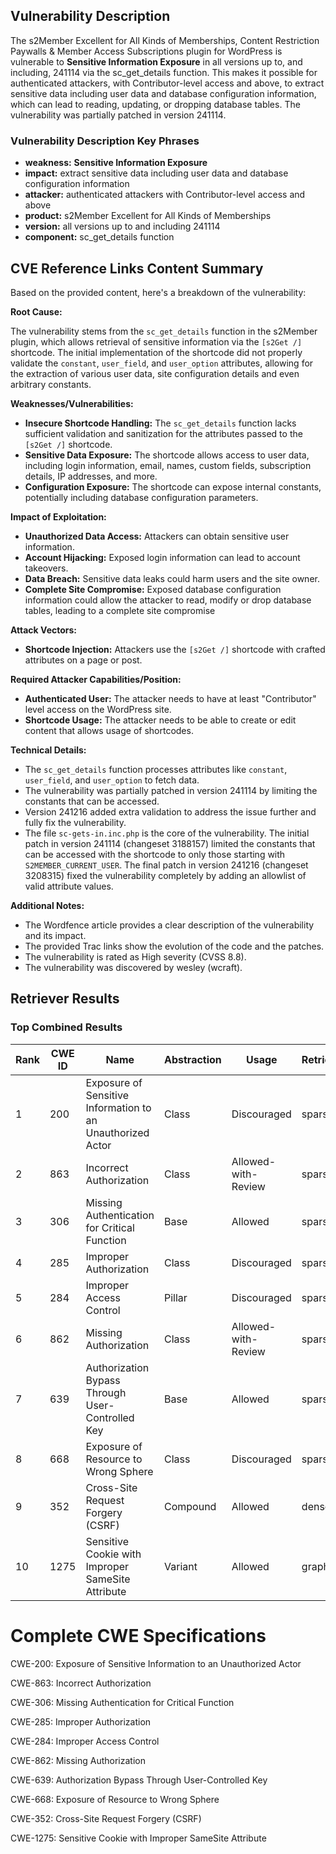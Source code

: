 ## Vulnerability Description
The s2Member Excellent for All Kinds of Memberships, Content Restriction Paywalls & Member Access Subscriptions plugin for WordPress is vulnerable to **Sensitive Information Exposure** in all versions up to, and including, 241114 via the sc_get_details function. This makes it possible for authenticated attackers, with Contributor-level access and above, to extract sensitive data including user data and database configuration information, which can lead to reading, updating, or dropping database tables. The vulnerability was partially patched in version 241114.

### Vulnerability Description Key Phrases
- **weakness:** **Sensitive Information Exposure**
- **impact:** extract sensitive data including user data and database configuration information
- **attacker:** authenticated attackers with Contributor-level access and above
- **product:** s2Member Excellent for All Kinds of Memberships
- **version:** all versions up to and including 241114
- **component:** sc_get_details function

## CVE Reference Links Content Summary
Based on the provided content, here's a breakdown of the vulnerability:

**Root Cause:**

The vulnerability stems from the `sc_get_details` function in the s2Member plugin, which allows retrieval of sensitive information via the `[s2Get /]` shortcode.  The initial implementation of the shortcode did not properly validate the `constant`, `user_field`, and `user_option` attributes, allowing for the extraction of various user data, site configuration details and even arbitrary constants.

**Weaknesses/Vulnerabilities:**

*   **Insecure Shortcode Handling:** The `sc_get_details` function lacks sufficient validation and sanitization for the attributes passed to the `[s2Get /]` shortcode.
*   **Sensitive Data Exposure:** The shortcode allows access to user data, including login information, email, names, custom fields, subscription details, IP addresses, and more.
*   **Configuration Exposure:** The shortcode can expose internal constants, potentially including database configuration parameters.

**Impact of Exploitation:**

*   **Unauthorized Data Access:** Attackers can obtain sensitive user information.
*   **Account Hijacking:** Exposed login information can lead to account takeovers.
*   **Data Breach:** Sensitive data leaks could harm users and the site owner.
*   **Complete Site Compromise:** Exposed database configuration information could allow the attacker to read, modify or drop database tables, leading to a complete site compromise

**Attack Vectors:**

*   **Shortcode Injection:** Attackers use the `[s2Get /]` shortcode with crafted attributes on a page or post.

**Required Attacker Capabilities/Position:**

*   **Authenticated User:** The attacker needs to have at least "Contributor" level access on the WordPress site.
*   **Shortcode Usage:** The attacker needs to be able to create or edit content that allows usage of shortcodes.

**Technical Details:**

*   The `sc_get_details` function processes attributes like `constant`, `user_field`, and `user_option` to fetch data.
*   The vulnerability was partially patched in version 241114 by limiting the constants that can be accessed.
*   Version 241216 added extra validation to address the issue further and fully fix the vulnerability.
*   The file `sc-gets-in.inc.php` is the core of the vulnerability. The initial patch in version 241114 (changeset 3188157) limited the constants that can be accessed with the shortcode to only those starting with `S2MEMBER_CURRENT_USER`. The final patch in version 241216 (changeset 3208315) fixed the vulnerability completely by adding an allowlist of valid attribute values.

**Additional Notes:**
*   The Wordfence article provides a clear description of the vulnerability and its impact.
*   The provided Trac links show the evolution of the code and the patches.
*   The vulnerability is rated as High severity (CVSS 8.8).
*   The vulnerability was discovered by wesley (wcraft).

## Retriever Results

### Top Combined Results

| Rank | CWE ID | Name | Abstraction | Usage  | Retrievers | Individual Scores |
|------|--------|------|-------------|-------|------------|-------------------|
| 1 | 200 | Exposure of Sensitive Information to an Unauthorized Actor | Class | Discouraged | sparse | 0.398 |
| 2 | 863 | Incorrect Authorization | Class | Allowed-with-Review | sparse | 0.396 |
| 3 | 306 | Missing Authentication for Critical Function | Base | Allowed | sparse | 0.387 |
| 4 | 285 | Improper Authorization | Class | Discouraged | sparse | 0.385 |
| 5 | 284 | Improper Access Control | Pillar | Discouraged | sparse | 0.381 |
| 6 | 862 | Missing Authorization | Class | Allowed-with-Review | sparse | 0.379 |
| 7 | 639 | Authorization Bypass Through User-Controlled Key | Base | Allowed | sparse | 0.378 |
| 8 | 668 | Exposure of Resource to Wrong Sphere | Class | Discouraged | sparse | 0.376 |
| 9 | 352 | Cross-Site Request Forgery (CSRF) | Compound | Allowed | dense | 0.573 |
| 10 | 1275 | Sensitive Cookie with Improper SameSite Attribute | Variant | Allowed | graph | 0.003 |



# Complete CWE Specifications

CWE-200: Exposure of Sensitive Information to an Unauthorized Actor

CWE-863: Incorrect Authorization

CWE-306: Missing Authentication for Critical Function

CWE-285: Improper Authorization

CWE-284: Improper Access Control

CWE-862: Missing Authorization

CWE-639: Authorization Bypass Through User-Controlled Key

CWE-668: Exposure of Resource to Wrong Sphere

CWE-352: Cross-Site Request Forgery (CSRF)

CWE-1275: Sensitive Cookie with Improper SameSite Attribute